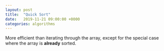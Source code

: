 ```yaml
---
layout: post
title:  "Quick Sort"
date:   2019-11-21 09:00:00 +0000
categories: algorithms
---
```

More efficient than iterating through the array, except for the special case where the array is **already** sorted.